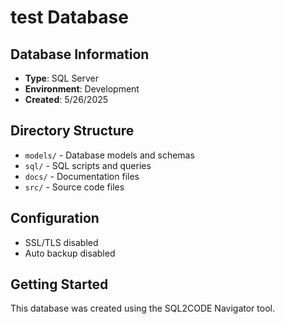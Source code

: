 # test Database

## Database Information
- **Type**: SQL Server
- **Environment**: Development
- **Created**: 5/26/2025

## Directory Structure
- `models/` - Database models and schemas
- `sql/` - SQL scripts and queries
- `docs/` - Documentation files
- `src/` - Source code files

## Configuration
- SSL/TLS disabled
- Auto backup disabled

## Getting Started
This database was created using the SQL2CODE Navigator tool.
